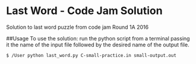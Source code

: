 # Last Word - Code Jam Solution
Solution to last word puzzle from code jam Round 1A 2016

##Usage
To use the solution: run the python script from a terminal passing it the name of the input file followed by the desired name of the output file.   

```terminal
$ /User python last_word.py C-small-practice.in small-output.out
```
